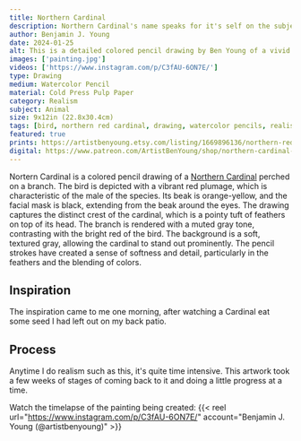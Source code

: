 ```yaml
---
title: Northern Cardinal
description: Northern Cardinal's name speaks for it's self on the subject of this watercolor pencil drawing. A brightly colored bird I am fond of.
author: Benjamin J. Young
date: 2024-01-25
alt: This is a detailed colored pencil drawing by Ben Young of a vivid red cardinal perched on a snowy branch.
images: ['painting.jpg']
videos: ['https://www.instagram.com/p/C3fAU-6ON7E/']
type: Drawing
medium: Watercolor Pencil
material: Cold Press Pulp Paper
category: Realism
subject: Animal
size: 9x12in (22.8x30.4cm)
tags: [bird, northern red cardinal, drawing, watercolor pencils, realism, animal art]
featured: true
prints: https://artistbenyoung.etsy.com/listing/1669896136/northern-red-cardinal-bird-drawing-with
digital: https://www.patreon.com/ArtistBenYoung/shop/northern-cardinal-139662
---
```


Nortern Cardinal is a colored pencil drawing of a [Northern Cardinal](https://www.allaboutbirds.org/guide/Northern_Cardinal/overview) perched on a branch. The bird is depicted with a vibrant red plumage, which is characteristic of the male of the species. Its beak is orange-yellow, and the facial mask is black, extending from the beak around the eyes. The drawing captures the distinct crest of the cardinal, which is a pointy tuft of feathers on top of its head. The branch is rendered with a muted gray tone, contrasting with the bright red of the bird. The background is a soft, textured gray, allowing the cardinal to stand out prominently. The pencil strokes have created a sense of softness and detail, particularly in the feathers and the blending of colors.

## Inspiration ##

The inspiration came to me one morning, after watching a Cardinal eat some seed I had left out on my back patio.

## Process ##

Anytime I do realism such as this, it's quite time intensive. This artwork took a few weeks of stages of coming back to it and doing a little progress at a time.

Watch the timelapse of the painting being created:
{{< reel url="https://www.instagram.com/p/C3fAU-6ON7E/" account="Benjamin J. Young (@artistbenyoung)" >}}